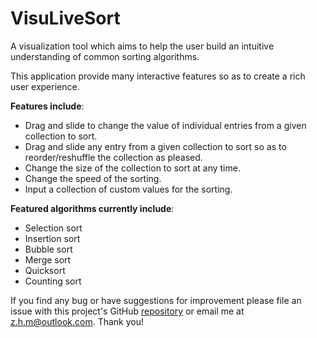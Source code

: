 # VisuLiveSort
A visualization tool which aims to help the user build an intuitive understanding of common sorting algorithms.  

This application provide many interactive features so as to create a rich user experience.

__Features include__:
* Drag and slide to change the value of individual entries from a given collection to sort.
* Drag and slide any entry from a given collection to sort so as to reorder/reshuffle the collection as pleased.
* Change the size of the collection to sort at any time.
* Change the speed of the sorting.
* Input a collection of custom values for the sorting.

__Featured algorithms currently include__:
* Selection sort
* Insertion sort
* Bubble sort
* Merge sort
* Quicksort
* Counting sort

If you find any bug or have suggestions for improvement please file an issue with this project's GitHub [repository](https://github.com/microQZR/VisuLiveSort) or email me at z.h.m@outlook.com. Thank you!
